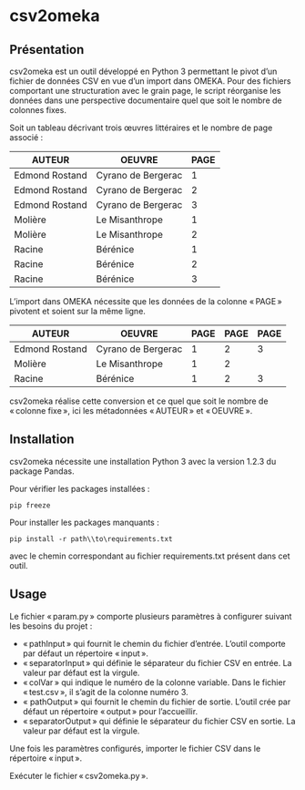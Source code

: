# csv2omeka

## Présentation

csv2omeka est un outil développé en Python 3 permettant le pivot d’un fichier de données CSV en vue d’un import dans OMEKA. Pour des fichiers comportant une structuration avec le grain page, le script réorganise les données dans une perspective documentaire quel que soit le nombre de colonnes fixes.

Soit un tableau décrivant trois œuvres littéraires et le nombre de page associé :

| AUTEUR         | OEUVRE             | PAGE |
|----------------|--------------------|------|
| Edmond Rostand | Cyrano de Bergerac | 1    |
| Edmond Rostand | Cyrano de Bergerac | 2    |
| Edmond Rostand | Cyrano de Bergerac | 3    |
| Molière        | Le Misanthrope     | 1    |
| Molière        | Le Misanthrope     | 2    |
| Racine         | Bérénice           | 1    |
| Racine         | Bérénice           | 2    |
| Racine         | Bérénice           | 3    |

L’import dans OMEKA nécessite que les données de la colonne « PAGE » pivotent et soient sur la même ligne.

| AUTEUR         | OEUVRE             | PAGE | PAGE | PAGE |
|----------------|--------------------|------|------|------|
| Edmond Rostand | Cyrano de Bergerac | 1 | 2 | 3 |
| Molière        | Le Misanthrope     | 1 | 2 |   |
| Racine         | Bérénice           | 1 | 2 | 3 |

csv2omeka réalise cette conversion et ce quel que soit le nombre de « colonne fixe », ici les métadonnées « AUTEUR » et « OEUVRE ».

## Installation

csv2omeka nécessite une installation Python 3 avec la version 1.2.3 du package Pandas.

Pour vérifier les packages installées :
    
    pip freeze

Pour installer les packages manquants :

    pip install -r path\\to\requirements.txt
    
avec le chemin correspondant au fichier requirements.txt présent dans cet outil.

## Usage

Le fichier « param.py » comporte plusieurs paramètres à configurer suivant les besoins du projet :

* « pathInput » qui fournit le chemin du fichier d’entrée. L’outil comporte par défaut un répertoire « input ».
* « separatorInput » qui définie le séparateur du fichier CSV en entrée. La valeur par défaut est la virgule.
* « colVar » qui indique le numéro de la colonne variable. Dans le fichier « test.csv », il s’agit de la colonne numéro 3.
* « pathOutput » qui fournit le chemin du fichier de sortie. L’outil crée par défaut un répertoire « output » pour l’accueillir.
* « separatorOutput » qui définie le séparateur du fichier CSV en sortie. La valeur par défaut est la virgule.

Une fois les paramètres configurés, importer le fichier CSV dans le répertoire « input ».

Exécuter le fichier « csv2omeka.py ».
